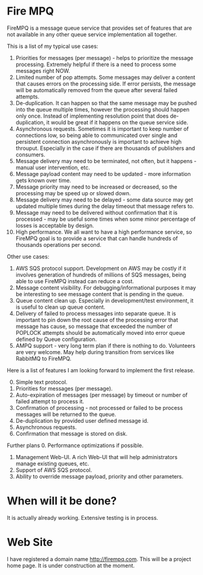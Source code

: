 # Fire MPQ

FireMPQ is a message queue service that provides set of features that are not available in any other queue service implementation all together.

This is a list of my typical use cases:

1. Priorities for messages (per message) - helps to prioritize the message processing. Extremely helpful if there is a need to process some messages right NOW.
2. Limited number of pop attempts. Some messages may deliver a content that causes errors on the processing side. If error persists, the message will be automatically removed from the queue after several failed attempts.
3. De-duplication. It can happen so that the same message may be pushed into the queue multiple times, however the processing should happen only once. Instead of implementing resolution point that does de-duplication, it would be great if it happens on the queue service side.
4. Asynchronous requests. Sometimes it is important to keep number of connections low, so being able to communicated over single and persistent connection asynchronously is important to achieve high throuput. Especially in the case if there are thousands of publishers and consumers.
5. Message delivery may need to be terminated, not often, but it happens - manual user intervention, etc.
6. Message payload content may need to be updated - more information gets known over time.
7. Message priority may need to be increased or decreased, so the processing may be speed up or slowed down.
8. Message delivery may need to be delayed - some data source may get updated multiple times during the delay timeout that message refers to.
9. Message may need to be delivered without confirmation that it is processed - may be useful some times when some minor percentage of losses is acceptable by design.
10. High performance. We all want to have a high performance service, so FireMPQ goal is to provide a service that can handle hundreds of thousands operations per second.

Other use cases:
1. AWS SQS protocol support. Development on AWS may be costly if it involves generation of hundreds of millions of SQS messages, being able to use FireMPQ instead can reduce a cost.
2. Message content visibility. For debugging/informational purposes it may be interesting to see message content that is pending in the queue.
3. Queue content clean up. Especially in development/test environment, it is useful to clean up queue content.
4. Delivery of failed to process messages into separate queue. It is important to pin down the root cause of the processing error that message has cause, so message that exceeded the number of POPLOCK attempts should be automatically moved into error queue defined by Queue configuration.
5. AMPQ support - very long term plan if there is nothing to do. Volunteers are very welcome. May help during transition from services like RabbitMQ to FireMPQ.


Here is a list of features I am looking forward to implement the first release.

0. Simple text protocol.
1. Priorities for messages (per message).
2. Auto-expiration of messages (per message) by timeout or number of failed attempt to process it.
3. Confirmation of processing - not processed or failed to be process messages will be returned to the queue.
4. De-duplication by provided user defined message id.
5. Asynchronous requests.
6. Confirmation that message is stored on disk.

Further plans
0. Performance optimizations if possible.
1. Management Web-UI. A rich Web-UI that will help administrators manage existing queues, etc.
2. Support of AWS SQS protocol.
3. Ability to override message payload, priority and other parameters.

# When will it be done?

It is actually already working. Extensive testing is in process.

# Web Site
I have registered a domain name http://firempq.com. This will be a project home page. It is under construction at the moment.

